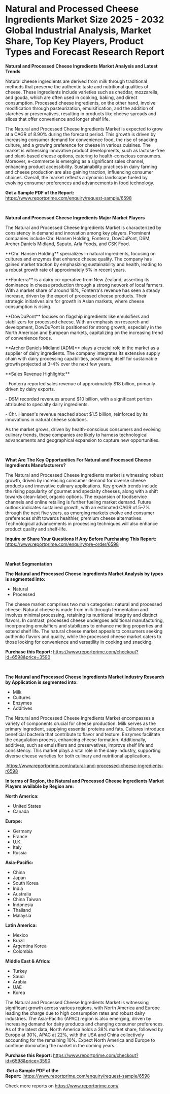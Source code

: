 <p><h1>Natural and Processed Cheese Ingredients Market Size 2025 - 2032 Global Industrial Analysis, Market Share, Top Key Players, Product Types and Forecast Research Report</h1></p><p><strong>Natural and Processed Cheese Ingredients Market Analysis and Latest Trends</strong></p>
<p><p>Natural cheese ingredients are derived from milk through traditional methods that preserve the authentic taste and nutritional qualities of cheese. These ingredients include varieties such as cheddar, mozzarella, and gouda, which are often used in cooking, baking, and direct consumption. Processed cheese ingredients, on the other hand, involve modification through pasteurization, emulsification, and the addition of starches or preservatives, resulting in products like cheese spreads and slices that offer convenience and longer shelf life.</p><p>The Natural and Processed Cheese Ingredients Market is expected to grow at a CAGR of 8.90% during the forecast period. This growth is driven by increasing consumer demand for convenience food, the rise of snacking culture, and a growing preference for cheese in various cuisines. The market is witnessing innovative product developments, such as lactose-free and plant-based cheese options, catering to health-conscious consumers. Moreover, e-commerce is emerging as a significant sales channel, enhancing product accessibility. Sustainability practices in dairy farming and cheese production are also gaining traction, influencing consumer choices. Overall, the market reflects a dynamic landscape fueled by evolving consumer preferences and advancements in food technology.</p></p>
<p><strong>Get a Sample PDF of the Report:&nbsp;</strong> <a href="https://www.reportprime.com/enquiry/request-sample/6598?utm_campaign=3299&utm_medium=2&utm_source=Github&utm_content=ia&utm_term=19032025&utm_id=natural-and-processed-cheese-ingredients">https://www.reportprime.com/enquiry/request-sample/6598</a></p>
<p>&nbsp;</p>
<p><strong>Natural and Processed Cheese Ingredients Major Market Players</strong></p>
<p><p>The Natural and Processed Cheese Ingredients Market is characterized by consistency in demand and innovation among key players. Prominent companies include Chr. Hansen Holding, Fonterra, DowDuPont, DSM, Archer Daniels Midland, Saputo, Arla Foods, and CSK Food. </p><p>**Chr. Hansen Holding** specializes in natural ingredients, focusing on cultures and enzymes that enhance cheese quality. The company has gained market traction by emphasizing sustainability and health, leading to a robust growth rate of approximately 5% in recent years.</p><p>**Fonterra** is a dairy co-operative from New Zealand, asserting its dominance in cheese production through a strong network of local farmers. With a market share of around 18%, Fonterra's revenue has seen a steady increase, driven by the export of processed cheese products. Their strategic initiatives aim for growth in Asian markets, where cheese consumption is rising.</p><p>**DowDuPont** focuses on flagship ingredients like emulsifiers and stabilizers for processed cheese. With an emphasis on research and development, DowDuPont is positioned for strong growth, especially in the North American and European markets, capitalizing on the increasing trend of convenience foods.</p><p>**Archer Daniels Midland (ADM)** plays a crucial role in the market as a supplier of dairy ingredients. The company integrates its extensive supply chain with dairy processing capabilities, positioning itself for sustainable growth projected at 3-4% over the next few years.</p><p>**Sales Revenue Highlights:** </p><p>- Fonterra reported sales revenue of approximately $18 billion, primarily driven by dairy exports.</p><p>- DSM recorded revenues around $10 billion, with a significant portion attributed to specialty dairy ingredients.</p><p>- Chr. Hansen's revenue reached about $1.5 billion, reinforced by its innovations in natural cheese solutions.</p><p>As the market grows, driven by health-conscious consumers and evolving culinary trends, these companies are likely to harness technological advancements and geographical expansion to capture new opportunities.</p></p>
<p>&nbsp;</p>
<p><strong>What Are The Key Opportunities For Natural and Processed Cheese Ingredients Manufacturers?</strong></p>
<p><p>The Natural and Processed Cheese Ingredients market is witnessing robust growth, driven by increasing consumer demand for diverse cheese products and innovative culinary applications. Key growth trends include the rising popularity of gourmet and specialty cheeses, along with a shift towards clean-label, organic options. The expansion of foodservice channels and online retailing is further fueling market demand. Future outlook indicates sustained growth, with an estimated CAGR of 5-7% through the next five years, as emerging markets evolve and consumer preferences shift towards healthier, premium cheese alternatives. Technological advancements in processing techniques will also enhance product quality and shelf-life.</p></p>
<p><strong>Inquire or Share Your Questions If Any Before Purchasing This Report:</strong> <a href="https://www.reportprime.com/enquiry/pre-order/6598?utm_campaign=3299&utm_medium=2&utm_source=Github&utm_content=ia&utm_term=19032025&utm_id=natural-and-processed-cheese-ingredients">https://www.reportprime.com/enquiry/pre-order/6598</a></p>
<p>&nbsp;</p>
<p><strong>Market Segmentation</strong></p>
<p><strong>The Natural and Processed Cheese Ingredients Market Analysis by types is segmented into:</strong></p>
<p><ul><li>Natural</li><li>Processed</li></ul></p>
<p><p>The cheese market comprises two main categories: natural and processed cheese. Natural cheese is made from milk through fermentation and involves minimal processing, retaining its nutritional integrity and distinct flavors. In contrast, processed cheese undergoes additional manufacturing, incorporating emulsifiers and stabilizers to enhance melting properties and extend shelf life. The natural cheese market appeals to consumers seeking authentic flavors and quality, while the processed cheese market caters to those looking for convenience and versatility in cooking and snacking.</p></p>
<p><strong>Purchase this Report:&nbsp;</strong><a href="https://www.reportprime.com/checkout?id=6598&price=3590&utm_campaign=3299&utm_medium=2&utm_source=Github&utm_content=ia&utm_term=19032025&utm_id=natural-and-processed-cheese-ingredients">https://www.reportprime.com/checkout?id=6598&price=3590</a></p>
<p>&nbsp;</p>
<p><strong>The Natural and Processed Cheese Ingredients Market Industry Research by Application is segmented into:</strong></p>
<p><ul><li>Milk</li><li>Cultures</li><li>Enzymes</li><li>Additives</li></ul></p>
<p><p>The Natural and Processed Cheese Ingredients Market encompasses a variety of components crucial for cheese production. Milk serves as the primary ingredient, supplying essential proteins and fats. Cultures introduce beneficial bacteria that contribute to flavor and texture. Enzymes facilitate the coagulation process, enhancing cheese formation. Additionally, additives, such as emulsifiers and preservatives, improve shelf life and consistency. This market plays a vital role in the dairy industry, supporting diverse cheese varieties for both culinary and nutritional applications.</p></p>
<p><a href="https://www.reportprime.com/natural-and-processed-cheese-ingredients-r6598?utm_campaign=3299&utm_medium=2&utm_source=Github&utm_content=ia&utm_term=19032025&utm_id=natural-and-processed-cheese-ingredients">&nbsp;https://www.reportprime.com/natural-and-processed-cheese-ingredients-r6598</a></p>
<p><strong>In terms of Region, the Natural and Processed Cheese Ingredients Market Players available by Region are:</strong></p>
<p>
    <p> <strong> North America: </strong>
        <ul>
            <li>United States</li>
            <li>Canada</li>
        </ul>
        </p> 
    <p> <strong> Europe: </strong>
        <ul>
            <li>Germany</li>
            <li>France</li>
            <li>U.K.</li>
            <li>Italy</li>
            <li>Russia</li>
        </ul>
        </p> 
    <p> <strong> Asia-Pacific: </strong>
        <ul>
            <li>China</li>
            <li>Japan</li>
            <li>South Korea</li>
            <li>India</li>
            <li>Australia</li>
            <li>China Taiwan</li>
            <li>Indonesia</li>
            <li>Thailand</li>
            <li>Malaysia</li>
        </ul>
        </p> 
    <p> <strong> Latin America: </strong>
        <ul>
            <li>Mexico</li>
            <li>Brazil</li>
            <li>Argentina Korea</li>
            <li>Colombia</li>
        </ul>
        </p> 
    <p> <strong> Middle East & Africa: </strong>
        <ul>
            <li>Turkey</li>
            <li>Saudi</li>
            <li>Arabia</li>
            <li>UAE</li>
            <li>Korea</li>
        </ul>
    </p>
    </p>
<p><p>The Natural and Processed Cheese Ingredients Market is witnessing significant growth across various regions, with North America and Europe leading the charge due to high consumption rates and robust dairy industries. The Asia-Pacific (APAC) region is also emerging, driven by increasing demand for dairy products and changing consumer preferences. As of the latest data, North America holds a 38% market share, followed by Europe at 30%, APAC at 22%, with the USA and China collectively accounting for the remaining 10%. Expect North America and Europe to continue dominating the market in the coming years.</p></p>
<p><strong>Purchase this Report: </strong><a href="https://www.reportprime.com/checkout?id=6598&price=3590&utm_campaign=3299&utm_medium=2&utm_source=Github&utm_content=ia&utm_term=19032025&utm_id=natural-and-processed-cheese-ingredients">https://www.reportprime.com/checkout?id=6598&price=3590</a></p>
<p>&nbsp;<strong>Get a Sample PDF of the Report:&nbsp;&nbsp;</strong><a href="https://www.reportprime.com/enquiry/request-sample/6598?utm_campaign=3299&utm_medium=2&utm_source=Github&utm_content=ia&utm_term=19032025&utm_id=natural-and-processed-cheese-ingredients">https://www.reportprime.com/enquiry/request-sample/6598</a></p>
<p><strong></strong></p>
<p>Check more reports on <a href="https://www.reportprime.com/?utm_campaign=3299&utm_medium=2&utm_source=Github&utm_content=ia&utm_term=19032025&utm_id=natural-and-processed-cheese-ingredients">https://www.reportprime.com/</a></p>
